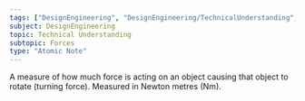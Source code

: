 ```yaml
---
tags: ["DesignEngineering", "DesignEngineering/TechnicalUnderstanding", "DesignEngineering/TechnicalUnderstanding/Forces"]
subject: DesignEngineering
topic: Technical Understanding
subtopic: Forces
type: "Atomic Note"
---
```


A measure of how much force is acting on an object causing that object to rotate (turning force). Measured in Newton metres (Nm).